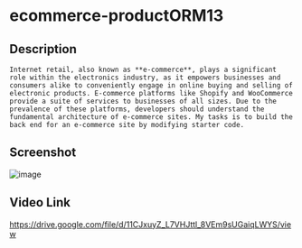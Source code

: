# ecommerce-productORM13
## Description
```
Internet retail, also known as **e-commerce**, plays a significant role within the electronics industry, as it empowers businesses and consumers alike to conveniently engage in online buying and selling of electronic products. E-commerce platforms like Shopify and WooCommerce provide a suite of services to businesses of all sizes. Due to the prevalence of these platforms, developers should understand the fundamental architecture of e-commerce sites. My tasks is to build the back end for an e-commerce site by modifying starter code.
```
## Screenshot
![image](https://github.com/CodyCCL/ecommerce-productORM13/assets/142187489/f335f9f2-c1ab-4902-a763-53e9d32024ad)

## Video Link
https://drive.google.com/file/d/11CJxuyZ_L7VHJttl_8VEm9sUGaiqLWYS/view
